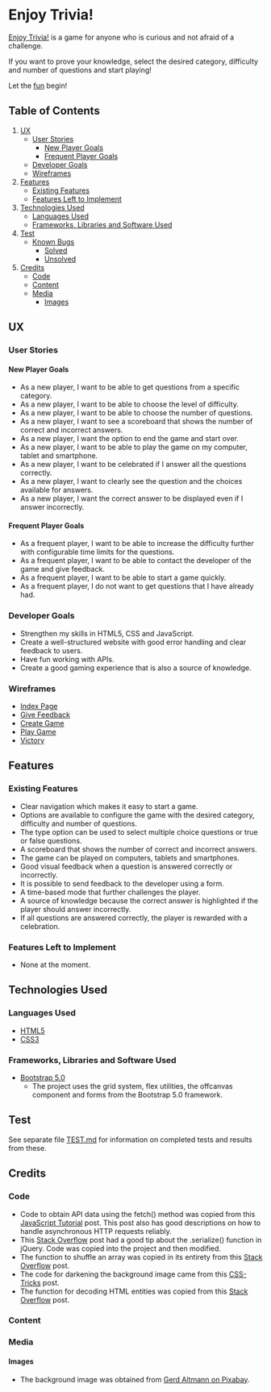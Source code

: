 # Enjoy Trivia!

[Enjoy Trivia!](https://mangez84.github.io/enjoytrivia/) is a game for anyone who is curious and not afraid of a challenge. 

If you want to prove your knowledge, select the desired category, difficulty and number of questions and start playing!

Let the [fun](https://mangez84.github.io/enjoytrivia/) begin!

## Table of Contents

1. [UX](#ux)
    - [User Stories](#user-stories)
        - [New Player Goals](#new-player-goals)
        - [Frequent Player Goals](#frequent-player-goals)
    - [Developer Goals](#developer-goals)
    - [Wireframes](#wireframes)
2. [Features](#features)
    - [Existing Features](#existing-features)
    - [Features Left to Implement](#features-left-to-implement)
3. [Technologies Used](#technologies-used)
    - [Languages Used](#languages-used)
    - [Frameworks, Libraries and Software Used](#frameworks-libraries-and-software-used)
4. [Test](#test)
    - [Known Bugs](TEST.md#known-bugs)
        - [Solved](TEST.md#solved)
        - [Unsolved](TEST.md#unsolved)
5. [Credits](#credits)
    - [Code](#code)
    - [Content](#content)
    - [Media](#media)
        - [Images](#images)

## UX

### User Stories

#### New Player Goals

- As a new player, I want to be able to get questions from a specific category.
- As a new player, I want to be able to choose the level of difficulty.
- As a new player, I want to be able to choose the number of questions.
- As a new player, I want to see a scoreboard that shows the number of correct and incorrect answers.
- As a new player, I want the option to end the game and start over.
- As a new player, I want to be able to play the game on my computer, tablet and smartphone.
- As a new player, I want to be celebrated if I answer all the questions correctly.
- As a new player, I want to clearly see the question and the choices available for answers.
- As a new player, I want the correct answer to be displayed even if I answer incorrectly.

#### Frequent Player Goals

- As a frequent player, I want to be able to increase the difficulty further with configurable time limits for the questions.
- As a frequent player, I want to be able to contact the developer of the game and give feedback.
- As a frequent player, I want to be able to start a game quickly.
- As a frequent player, I do not want to get questions that I have already had.

### Developer Goals

- Strengthen my skills in HTML5, CSS and JavaScript.
- Create a well-structured website with good error handling and clear feedback to users.
- Have fun working with APIs.
- Create a good gaming experience that is also a source of knowledge.

### Wireframes

- [Index Page](assets/wireframes/index.pdf)
- [Give Feedback](assets/wireframes/givefeedback.pdf)
- [Create Game](assets/wireframes/creategame.pdf)
- [Play Game](assets/wireframes/playgame.pdf)
- [Victory](assets/wireframes/victory.pdf)

## Features

### Existing Features

- Clear navigation which makes it easy to start a game.
- Options are available to configure the game with the desired category, difficulty and number of questions.
- The type option can be used to select multiple choice questions or true or false questions.
- A scoreboard that shows the number of correct and incorrect answers.
- The game can be played on computers, tablets and smartphones.
- Good visual feedback when a question is answered correctly or incorrectly.
- It is possible to send feedback to the developer using a form.
- A time-based mode that further challenges the player.
- A source of knowledge because the correct answer is highlighted if the player should answer incorrectly.
- If all questions are answered correctly, the player is rewarded with a celebration.

### Features Left to Implement

- None at the moment.

## Technologies Used

### Languages Used

- [HTML5](https://en.wikipedia.org/wiki/HTML5)
- [CSS3](https://en.wikipedia.org/wiki/CSS)

### Frameworks, Libraries and Software Used

- [Bootstrap 5.0](https://getbootstrap.com/docs/5.0/getting-started/introduction/)
    - The project uses the grid system, flex utilities, the offcanvas component and forms from the Bootstrap 5.0 framework.

## Test

See separate file [TEST.md](TEST.md#test) for information on completed tests and results from these.

## Credits

### Code

- Code to obtain API data using the fetch() method was copied from this [JavaScript Tutorial](https://www.javascripttutorial.net/javascript-fetch-api/) post. This post also has good descriptions on how to handle asynchronous HTTP requests reliably.
- This [Stack Overflow](https://stackoverflow.com/questions/169506/obtain-form-input-fields-using-jquery/1443005#1443005) post had a good tip about the .serialize() function in jQuery. Code was copied into the project and then modified.
- The function to shuffle an array was copied in its entirety from this [Stack Overflow](https://stackoverflow.com/questions/6274339/how-can-i-shuffle-an-array/6274381#6274381) post.
- The code for darkening the background image came from this [CSS-Tricks](https://css-tricks.com/design-considerations-text-images/) post.
- The function for decoding HTML entities was copied from this [Stack Overflow](https://stackoverflow.com/questions/7394748/whats-the-right-way-to-decode-a-string-that-has-special-html-entities-in-it/7394787#7394787) post.

### Content

### Media

#### Images

- The background image was obtained from [Gerd Altmann on Pixabay](https://pixabay.com/illustrations/board-questions-who-what-how-why-776688/).